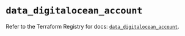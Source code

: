 # `data_digitalocean_account`

Refer to the Terraform Registry for docs: [`data_digitalocean_account`](https://registry.terraform.io/providers/digitalocean/digitalocean/2.40.0/docs/data-sources/account).
